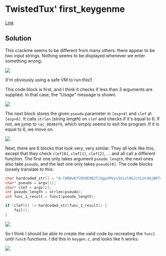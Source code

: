 # TwistedTux' first_keygenme

*[Link](https://crackmes.one/crackme/5ab77f5733c5d40ad448c363)*

## Solution

This crackme seems to be different from many others: there appear to be two input strings. Nothing seems to be displayed whenever we enter something wrong:

![](https://imgur.com/YjXUmIN.png)

(I'm obviously using a safe VM to run this!)

This code block is first, and I think it checks if less than 3 arguments are supplied. In that case, the *"Usage"* message is shown.

![](https://imgur.com/LF4p2Wr.png)

The next block stores the given `pseudo` parameter in `[esp+4]` and `clef` at `[esp+8]`. It calls `strlen` (*string length*) on `clef` and checks if it's equal to 6. If not, we jump to `loc_8048479`, which simply seems to exit the program. If it is equal to 6, we move on.

![](https://imgur.com/ZGH8GAo.png)

Next, there are 6 blocks that look very, very similar. They all look like this, except that they check `clef[0]`, `clef[1]`, `clef[2]`, ... and all call a different function. The first one only takes argument `pseudo_length`, the next ones also take `pseudo`, and the last one only takes `pseudo[0]`. The code blocks loosely translate to this:

```c
char hardcoded_str[] = "A-CHRDw87lNS0E9B2TibgpnMVys5XzvtOGJcYLU+4mjW6fxqZeF3Qa1rPhdKIouk"
char* pseudo = argv[1];
char* clef = argv[2];
int pseudo_length = strlen(pseudo);
int func_1_result = func1(pseudo_length);

if (clef[0] != hardcoded_str[func_1_result]) {
    fail();
}
```

![](https://imgur.com/q1hycbX.png)

So I think I should be able to create the valid code by recreating the `func1` until `func6` functions. I did this in `keygen.c`, and looks like it works:

![](https://imgur.com/gwlx7EM.png)


